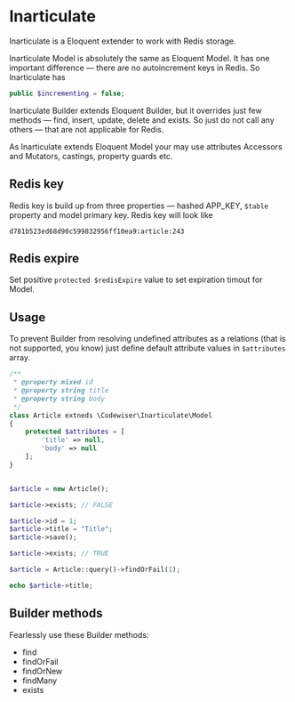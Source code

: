 # Inarticulate

Inarticulate is a Eloquent extender to work with Redis storage.

Inarticulate Model is absolutely the same as Eloquent Model. It has one important difference — there are no autoincrement keys in Redis.
So Inarticulate has

```php
public $incrementing = false;
```

Inarticulate Builder extends Eloquent Builder, but it overrides just few methods — find, insert, update, delete and exists.
So just do not call any others — that are not applicable for Redis. 

As Inarticulate extends Eloquent Model your may use attributes Accessors and Mutators, castings, property guards etc.

## Redis key

Redis key is build up from three properties — hashed APP_KEY, `$table` property and model primary key. Redis key will look like

```
d781b523ed68d90c599832956ff10ea9:article:243
``` 

## Redis expire

Set positive `protected $redisExpire` value to set expiration timout for Model.

## Usage

To prevent Builder from resolving undefined attributes as a relations (that is not supported, you know) just define default attribute values in `$attributes` array. 

```php
/**
 * @property mixed id
 * @property string title
 * @property string body
 */
class Article extneds \Codewiser\Inarticulate\Model
{
    protected $attributes = [
        'title' => null,
        'body' => null
    ];
}
```

```php

$article = new Article();

$article->exists; // FALSE

$article->id = 1;
$article->title = "Title";
$article->save();

$article->exists; // TRUE

```

```php
$article = Article::query()->findOrFail(1);

echo $article->title; 

```

## Builder methods

Fearlessly use these Builder methods:

* find
* findOrFail
* findOrNew
* findMany
* exists
